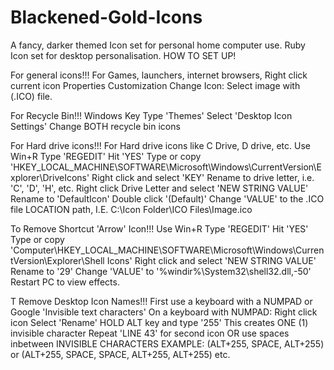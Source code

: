 # Blackened-Gold-Icons
A fancy, darker themed Icon set for personal home computer use.
Ruby Icon set for desktop personalisation. HOW TO SET UP!

For general icons!!! 
    For Games, launchers, internet browsers, 
    Right click current icon 
    Properties 
    Customization 
    Change Icon: Select image with (.ICO) file.

For Recycle Bin!!! 
    Windows Key Type 'Themes' 
    Select 'Desktop Icon Settings' 
    Change BOTH recycle bin icons

For Hard drive icons!!! 
    For Hard drive icons like C Drive, D drive, etc. 
    Use Win+R 
    Type 'REGEDIT' 
    Hit 'YES' 
    Type or copy 'HKEY_LOCAL_MACHINE\SOFTWARE\Microsoft\Windows\CurrentVersion\Explorer\DriveIcons' 
    Right click and select 'KEY' 
    Rename to drive letter, i.e. 'C', 'D', 'H', etc. 
    Right click Drive Letter and select 'NEW STRING VALUE' 
    Rename to 'DefaultIcon' 
    Double click '(Default)' 
    Change 'VALUE' to the .ICO file LOCATION path, I.E. C:\Icon Folder\ICO Files\Image.ico

To Remove Shortcut 'Arrow' Icon!!! 
    Use Win+R 
    Type 'REGEDIT' 
    Hit 'YES' Type or copy 'Computer\HKEY_LOCAL_MACHINE\SOFTWARE\Microsoft\Windows\CurrentVersion\Explorer\Shell Icons' 
    Right click and select 'NEW STRING VALUE' 
    Rename to '29' 
    Change 'VALUE' to '%windir%\System32\shell32.dll,-50' 
    Restart PC to view effects.

T Remove Desktop Icon Names!!! 
    First use a keyboard with a NUMPAD or Google 'Invisible text characters' 
    On a keyboard with NUMPAD: 
    Right click icon Select 'Rename' 
    HOLD ALT key and type '255' 
    This creates ONE (1) invisible character 
    Repeat 'LINE 43' for second icon OR use spaces inbetween INVISIBLE CHARACTERS 
    EXAMPLE: (ALT+255, SPACE, ALT+255) or (ALT+255, SPACE, SPACE, ALT+255, ALT+255) etc.
